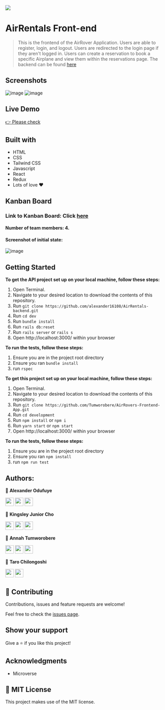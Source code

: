 ![](https://img.shields.io/badge/Microverse-blueviolet)

# AirRentals Front-end
> This is the frontend of the AirRover Application. Users are able to register, login, and logout. Users are redirected to the login page if they aren't logged in. Users can create a reservation to book a specific Airplane and view them within the reservations page. The backend can be found [here](https://github.com/alexander16108/AirRentals-backend)

## Screenshots
![image](https://user-images.githubusercontent.com/60612329/168289822-9262efb3-445e-446f-969d-3f949b666fec.png)
![image](https://user-images.githubusercontent.com/60612329/168289892-cc802ba4-348a-49c9-908d-58dc04101617.png)


## Live Demo
[👉 Please check](https://air-rovers-frontend-app.vercel.app/)

## Built with
- HTML
- CSS
- Tailwind CSS
- Javascript
- React
- Redux
- Lots of love :heart:


## Kanban Board
### Link to Kanban Board: Click [here](https://github.com/alexander16108/AirRentals-backend/projects/1)
#### Number of team members: 4.
#### Screenshot of initial state: 

![image](https://user-images.githubusercontent.com/60612329/165742626-c5e113a2-3060-4f59-b6a0-cd40c49c4c4a.png)


## Getting Started

**To get the API project set up on your local machine, follow these steps:**

1. Open Terminal.
2. Navigate to your desired location to download the contents of this repository.
3. Run `git clone https://github.com/alexander16108/AirRentals-backend.git`
4. Run `cd dev`
5. Run `bundle install`
6. Run `rails db:reset`
7. Run `rails server` or `rails s`
8. Open http://localhost:3000/ within your browser

**To run the tests, follow these steps:**

1. Ensure you are in the project root directory
2. Ensure you ran `bundle install`
3. run `rspec`

**To get this project set up on your local machine, follow these steps:**

1. Open Terminal.
2. Navigate to your desired location to download the contents of this repository.
3. Run  `git clone https://github.com/Tumworobere/AirRovers-Frontend-App.git`
4. Run  `cd development`
5. Run `npm install` or `npm i`
6. Run `yarn start` or `npm start`
7. Open http://localhost:3000/ within your browser

**To run the tests, follow these steps:**

1. Ensure you are in the project root directory
2. Ensure you ran `npm install`
3. run `npm run test`


## Authors:

👤 **Alexander Odufuye**

[<code><img height="26" src="https://cdn.iconscout.com/icon/free/png-256/github-153-675523.png"></code>](https://github.com/alexander16108)
[<code><img height="26" src="https://upload.wikimedia.org/wikipedia/commons/thumb/c/c9/Linkedin.svg/1200px-Linkedin.svg.png"></code>](https://www.linkedin.com/in/coderrex/)
 <a href="mailto:alexandermayowa@gmail.com?subject=Sup Alexander?"><img height="26" src="https://cdn.worldvectorlogo.com/logos/official-gmail-icon-2020-.svg"></a>

👤 **Kingsley Junior Cho**

[<code><img height="26" src="https://cdn.iconscout.com/icon/free/png-256/github-153-675523.png"></code>](https://github.com/Kingstalux)
[<code><img height="26" src="https://upload.wikimedia.org/wikipedia/sco/thumb/9/9f/Twitter_bird_logo_2012.svg/1200px-Twitter_bird_logo_2012.svg.png"></code>](https://twitter.com/NguKingsley)
[<code><img height="26" src="https://upload.wikimedia.org/wikipedia/commons/thumb/c/c9/Linkedin.svg/1200px-Linkedin.svg.png"></code>](https://www.linkedin.com/in/ngu-kingsely-junior-cho-974b60136/)
 
 👤 **Annah Tumworobere**

[<code><img height="26" src="https://cdn.iconscout.com/icon/free/png-256/github-153-675523.png"></code>](https://github.com/Tumworobere)
[<code><img height="26" src="https://upload.wikimedia.org/wikipedia/commons/thumb/c/c9/Linkedin.svg/1200px-Linkedin.svg.png"></code>](https://www.linkedin.com/in/annah-tumworobere-6258b443/)
 <a href="mailto:annaht.annah@gmail.com?subject=Sup Annah?"><img height="26" src="https://cdn.worldvectorlogo.com/logos/official-gmail-icon-2020-.svg"></a>
  
 👤 **Taro Chilongoshi**

[<code><img height="26" src="https://cdn.iconscout.com/icon/free/png-256/github-153-675523.png"></code>](https://github.com/Tchilo)
[<code><img height="26" src="https://upload.wikimedia.org/wikipedia/sco/thumb/9/9f/Twitter_bird_logo_2012.svg/1200px-Twitter_bird_logo_2012.svg.png"></code>](https://twitter.com/Tchiloross)

## 🤝 Contributing

Contributions, issues and feature requests are welcome!


Feel free to check the [issues page](https://github.com/Tumworobere/AirRovers-Frontend-App/issues).
## Show your support

Give a ⭐️ if you like this project!

## Acknowledgments

- Microverse

## 📝 MIT License

This project makes use of the MIT license.
